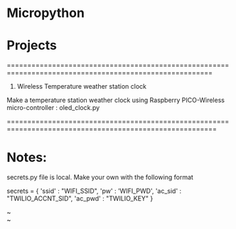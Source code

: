 # Micropython




# Projects

========================================================================================================

1. Wireless Temperature weather station clock

Make a temperature station weather clock using Raspberry PICO-Wireless micro-controller : oled_clock.py

=========================================================================================================


# Notes:
secrets.py file is local. Make your own with the following format



secrets = {
    'ssid'   : "WIFI_SSID",
    'pw'     : 'WIFI_PWD',
    'ac_sid' : "TWILIO_ACCNT_SID",
    'ac_pwd' : "TWILIO_KEY"
    }

~                                                                                                                           
~                
